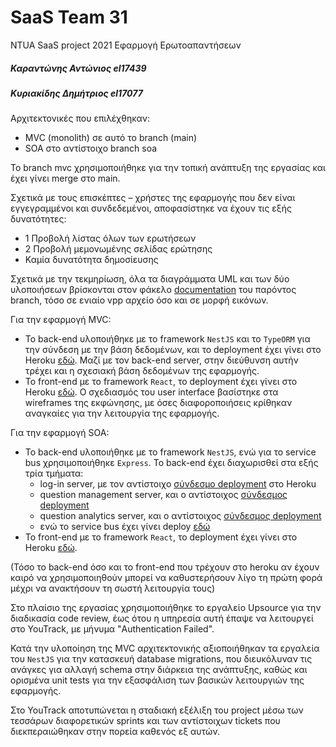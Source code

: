 # SaaS Team 31 
NTUA SaaS project 2021
Εφαρμογή Ερωτοαπαντήσεων

##### Καραντώνης Αντώνιος el17439

##### Κυριακίδης Δημήτριος el17077


Αρχιτεκτονικές που επιλέχθηκαν:
 - MVC (monolith) σε αυτό το branch (main)
 - SOA στο αντίστοιχο branch soa

Το branch mvc χρησιμοποιήθηκε για την τοπική ανάπτυξη της εργασίας και έχει γίνει merge στο main.

Σχετικά με τους επισκέπτες – χρήστες της εφαρμογής που δεν είναι εγγεγραμμένοι και συνδεδεμένοι, αποφασίστηκε να έχουν τις εξής δυνατότητες:
- 1 Προβολή λίστας όλων των ερωτήσεων
- 2 Προβολή μεμονωμένης σελίδας ερώτησης 
- Καμία δυνατότητα δημοσίευσης

Σχετικά με την τεκμηρίωση, όλα τα διαγράμματα UML και των δύο υλοποιήσεων βρίσκονται στον φάκελο [documentation](https://github.com/antokarant/SaaS_Team31/tree/main/documentation) του παρόντος branch, τόσο σε ενιαίο vpp αρχείο όσο και σε μορφή εικόνων.

Για την εφαρμογή MVC:
 - Το back-end υλοποιήθηκε με το framework `NestJS` και το `TypeORM` για την σύνδεση με την βάση δεδομένων, και το deployment έχει γίνει στο Heroku [εδώ](https://saas-team31-mvc-backend.herokuapp.com/). Μαζί με τον back-end server, στην διεύθυνση αυτήν τρέχει και η σχεσιακή βάση δεδομένων της εφαρμογής.
 - Το front-end με το framework `React`, το deployment έχει γίνει στο Heroku [εδώ](https://saas-team31-mvc-frontend.herokuapp.com/). Ο σχεδιασμός του user interface βασίστηκε στα wireframes της εκφώνησης, με όσες διαφοροποιήσεις κρίθηκαν αναγκαίες για την λειτουργία της εφαρμογής.

Για την εφαρμογή SOA:
 - Το back-end υλοποιήθηκε με το framework `NestJS`, ενώ για το service bus χρησιμοποιήθηκε `Express`. Το back-end έχει διαχωρισθεί στα εξής τρία τμήματα:
   -  log-in server, με τον αντίστοιχο [σύνδεσμο deployment](https://saas-team31-soa-login.herokuapp.com/) στο Heroku
   -  question management server, και ο αντίστοιχος [σύνδεσμος deployment](https://saas-team31-soa-questions.herokuapp.com/)
   -  question analytics server, και ο αντίστοιχος [σύνδεσμος deployment](https://saas-team31-soa-analytics.herokuapp.com/)
   -  ενώ το service bus έχει γίνει deploy [εδώ](https://saas-team31-soa-esb.herokuapp.com/)
 - Το front-end με το framework `React`, το deployment έχει γίνει στο Heroku [εδώ](https://saas-team31-soa-frontend.herokuapp.com/).

(Τόσο το back-end όσο και το front-end που τρέχουν στο heroku αν έχουν καιρό να χρησιμοποιηθούν μπορεί να καθυστερήσουν λίγο τη πρώτη φορά μέχρι να ανακτήσουν τη σωστή λειτουργία τους)

Στο πλαίσιο της εργασίας χρησιμοποιήθηκε το εργαλείο Upsource για την διαδικασία code review, έως ότου η υπηρεσία αυτή έπαψε να λειτουργεί στο YouTrack, με μήνυμα "Authentication Failed".

Κατά την υλοποίηση της MVC αρχιτεκτονικής αξιοποιήθηκαν τα εργαλεία του `NestJS` για την κατασκευή database migrations, που διευκόλυναν τις ανάγκες για αλλαγή schema στην διάρκεια της ανάπτυξης, καθώς και ορισμένα unit tests για την εξασφάλιση των βασικών λειτουργιών της εφαρμογής.

Στο YouTrack αποτυπώνεται η σταδιακή εξέλιξη του project μέσω των τεσσάρων διαφορετικών sprints και των αντίστοιχων tickets που διεκπεραιώθηκαν στην πορεία καθενός εξ αυτών.
